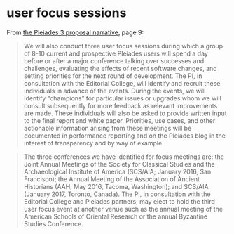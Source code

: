 # user focus sessions

From [the Pleiades 3 proposal narrative](http://pleiades.stoa.org/files/pleiades-3-2015/proposal.pdf), page 9:

> We will also conduct three user focus sessions during which a group of 8-10 current and prospective Pleiades users will spend a day before or after a major conference talking over successes and challenges, evaluating the effects of recent software changes, and setting priorities for the next round of development. The PI, in consultation with the Editorial College, will identify and recruit these individuals in advance of the events. During the events, we will identify “champions” for particular issues or upgrades whom we will consult subsequently for more feedback as relevant improvements are made. These individuals will also be asked to provide written input to the final report and white paper. Priorities, use cases, and other actionable information arising from these meetings will be documented in performance reporting and on the Pleiades blog in the interest of transparency and by way of example.

> The three conferences we have identified for focus meetings are: the Joint Annual Meetings of the Society for Classical Studies and the Archaeological Institute of America (SCS/AIA; January 2016, San Francisco); the Annual Meeting of the Association of Ancient Historians (AAH; May 2016, Tacoma, Washington); and SCS/AIA (January 2017, Toronto, Canada). The PI, in consultation with the Editorial College and Pleiades partners, may elect to hold the third user focus event at another venue such as the annual meeting of the American Schools of Oriental Research or the annual Byzantine Studies Conference.